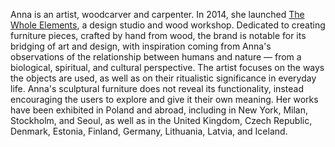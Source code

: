 Anna is an artist, woodcarver and carpenter. In 2014, she launched [The Whole Elements](https://www.thewholeelements.com/about-1), a design studio and wood workshop. Dedicated to creating furniture pieces, crafted by hand from wood, the brand is notable for its bridging of art and design, with inspiration coming from Anna's observations of the relationship between humans and nature — from a biological, spiritual, and cultural perspective. The artist focuses on the ways the objects are used, as well as on their ritualistic significance in everyday life. Anna's sculptural furniture does not reveal its functionality, instead encouraging the users to explore and give it their own meaning. Her works have been exhibited in Poland and abroad, including in New York, Milan, Stockholm, and Seoul, as well as in the United Kingdom, Czech Republic, Denmark, Estonia, Finland, Germany, Lithuania, Latvia, and Iceland.

